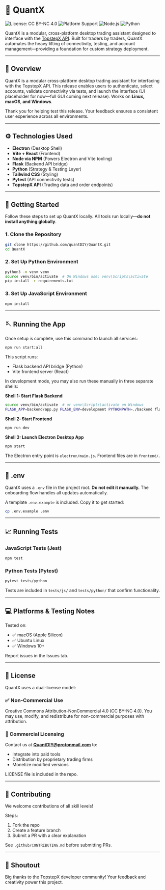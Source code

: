 # 🚀 QuantX

![License: CC BY-NC 4.0](https://img.shields.io/badge/License-CC--BY--NC%204.0-lightgrey.svg)
![Platform Support](https://img.shields.io/badge/platform-macOS%20%7C%20Ubuntu%20%7C%20Windows-blue)
![Node.js](https://img.shields.io/badge/node-%3E=18.x-brightgreen)
![Python](https://img.shields.io/badge/python-3.9%2B-blue)
<!-- Uncomment once CI is enabled -->
<!-- ![Build Status](https://github.com/quantDIY/QuantX/actions/workflows/test.yml/badge.svg) -->


QuantX is a modular, cross-platform desktop trading assistant designed to interface with the [TopstepX API](https://gateway.docs.projectx.com/docs/intro/). Built for traders by traders, QuantX automates the heavy lifting of connectivity, testing, and account management—providing a foundation for custom strategy deployment.

---

## 📘 Overview

QuantX is a modular cross-platform desktop trading assistant for interfacing with the TopstepX API. This release enables users to authenticate, select accounts, validate connectivity via tests, and launch the interface (UI placeholder for now—full GUI coming next release). Works on **Linux, macOS, and Windows**.

Thank you for helping test this release. Your feedback ensures a consistent user experience across all environments.

---

## ⚙️ Technologies Used

* **Electron** (Desktop Shell)
* **Vite + React** (Frontend)
* **Node via NPM** (Powers Electron and Vite tooling)
* **Flask** (Backend API bridge)
* **Python** (Strategy & Testing Layer)
* **Tailwind CSS** (Styling)
* **Pytest** (API connectivity tests)
* **TopstepX API** (Trading data and order endpoints)

---

## 🔧 Getting Started

Follow these steps to set up QuantX locally. All tools run locally—**do not install anything globally**.

### 1. Clone the Repository

```bash
git clone https://github.com/quantDIY/QuantX.git
cd QuantX
```

### 2. Set Up Python Environment

```bash
python3 -m venv venv
source venv/bin/activate  # On Windows use: venv\Scripts\activate
pip install -r requirements.txt
```

### 3. Set Up JavaScript Environment

```bash
npm install
```

---

## 🪡 Running the App

Once setup is complete, use this command to launch all services:

```bash
npm run start:all
```

This script runs:

* Flask backend API bridge (Python)
* Vite frontend server (React)

In development mode, you may also run these manually in three separate shells:

**Shell 1: Start Flask Backend**

```bash
source venv/bin/activate  # or venv\Scripts\activate on Windows
FLASK_APP=backend/app.py FLASK_ENV=development PYTHONPATH=./backend flask run --port=5000
```

**Shell 2: Start Frontend**

```bash
npm run dev
```

**Shell 3: Launch Electron Desktop App**

```bash
npm start
```

The Electron entry point is `electron/main.js`. Frontend files are in `frontend/`.

---

## 📂 .env

QuantX uses a `.env` file in the project root. **Do not edit it manually.** The onboarding flow handles all updates automatically.

A template `.env.example` is included. Copy it to get started:

```bash
cp .env.example .env
```

---

## 📈 Running Tests

### JavaScript Tests (Jest)

```bash
npm test
```

### Python Tests (Pytest)

```bash
pytest tests/python
```

Tests are included in `tests/js/` and `tests/python/` that confirm functionality.

---

## 💻 Platforms & Testing Notes

Tested on:

* ✅ macOS (Apple Silicon)
* ✅ Ubuntu Linux
* ✅ Windows 10+

Report issues in the Issues tab.

---

## 🚪 License

QuantX uses a dual-license model:

### ✅ Non-Commercial Use

Creative Commons Attribution-NonCommercial 4.0 (CC BY-NC 4.0). You may use, modify, and redistribute for non-commercial purposes with attribution.

### 💼 Commercial Licensing

Contact us at [**QuantDIY@protonmail.com**](mailto:QuantDIY@protonmail.com) to:

* Integrate into paid tools
* Distribution by proprietary trading firms
* Monetize modified versions

LICENSE file is included in the repo.

---

## 🤝 Contributing

We welcome contributions of all skill levels!

Steps:

1. Fork the repo
2. Create a feature branch
3. Submit a PR with a clear explanation

See `.github/CONTRIBUTING.md` before submitting PRs.

---

## 🌟 Shoutout

Big thanks to the TopstepX developer community! Your feedback and creativity power this project.

